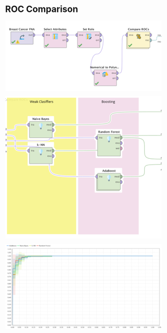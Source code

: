 # ROC Comparison


![](./img/21_roc_process2.png)

![](./img/21_roc_process.png)

![](./img/21_roc_result.png)